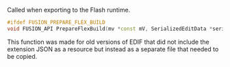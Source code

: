 Called when exporting to the Flash runtime.
```cpp
#ifdef FUSION_PREPARE_FLEX_BUILD
void FUSION_API PrepareFlexBuild(mv *const mV, SerializedEditData *serialized_edit_data, fusion::wstring_view const temp_folder) noexcept
```
This function was made for old versions of EDIF that did not include the extension JSON as a resource but instead as a separate file that needed to be copied.
